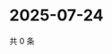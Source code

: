 # 2025-07-24

共 0 条

<!-- BEGIN ZHIHUVIDEO -->
<!-- 最后更新时间 Thu Jul 24 2025 20:24:19 GMT+0800 (China Standard Time) -->

<!-- END ZHIHUVIDEO -->
